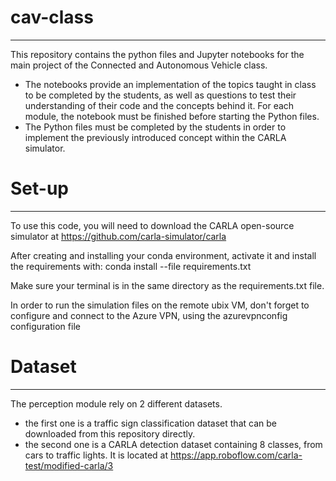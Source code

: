 # cav-class

----

This repository contains the python files and Jupyter notebooks for the main project of the Connected and Autonomous Vehicle class.

- The notebooks provide an implementation of the topics taught in class to be completed by the students, as well as questions to test their understanding of their code and the concepts behind it. For each module, the notebook must be finished before starting the Python files.
- The Python files must be completed by the students in order to implement the previously introduced concept within the CARLA simulator.

# Set-up

----

To use this code, you will need to download the CARLA open-source simulator at https://github.com/carla-simulator/carla

After creating and installing your conda environment, activate it and install the requirements with: conda install --file requirements.txt

Make sure your terminal is in the same directory as the requirements.txt file.

In order to run the simulation files on the remote ubix VM, don't forget to configure and connect to the Azure VPN, using the azurevpnconfig configuration file

# Dataset

----

The perception module rely on 2 different datasets.

- the first one is a traffic sign classification dataset that can be downloaded from this repository directly.
- the second one is a CARLA detection dataset containing 8 classes, from cars to traffic lights. It is located at https://app.roboflow.com/carla-test/modified-carla/3

